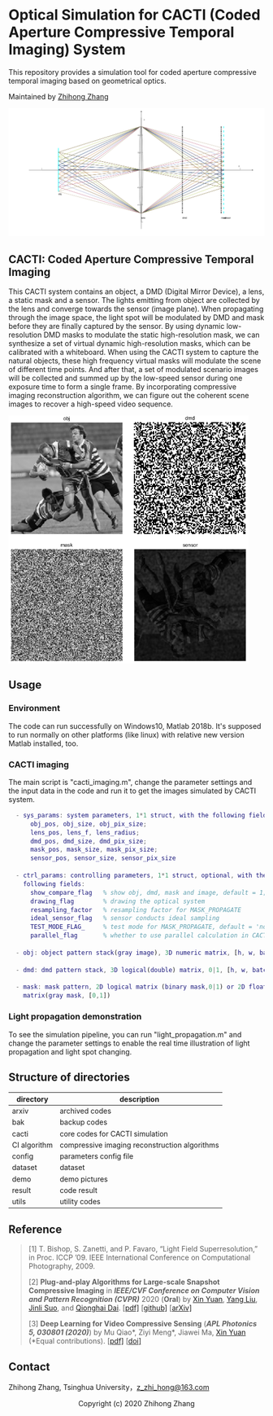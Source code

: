 # Optical Simulation for CACTI (Coded Aperture Compressive Temporal Imaging) System

This repository provides a simulation tool for coded aperture compressive temporal imaging based on geometrical optics.

Maintained by [Zhihong Zhang](https://github.com/dawnlh/)

<img src="./demo/optical_sys.png" alt="CACTI System" style="zoom: 80%;" />

## CACTI: Coded Aperture Compressive Temporal Imaging

This CACTI system contains an object, a DMD (Digital Mirror Device), a lens, a static mask and a sensor. The lights emitting from object are collected by the lens and converge towards the sensor (image plane). When propagating through the image space, the light spot will be modulated by DMD and mask before they  are finally captured by the sensor. By using dynamic low-resolution DMD masks to modulate the static high-resolution mask, we can synthesize a set of virtual dynamic high-resolution masks, which can be calibrated with a whiteboard. When using the CACTI system to capture the natural objects, these high frequency virtual masks will modulate the scene of different time points. And after that, a set of modulated scenario images will be collected and summed up by the low-speed sensor during one exposure time to form a single frame. By incorporating compressive imaging reconstruction algorithm, we can figure out the coherent scene images to recover a high-speed video sequence.

<img src="./demo/result.png" alt="CACTI System"   div align=center style="zoom: 67%;" />

## Usage 

### Environment

The code can run successfully on Windows10, Matlab 2018b. It's supposed to run normally on other platforms  (like linux) with relative new version Matlab installed, too.

### CACTI imaging

The main script is "cacti_imaging.m", change the parameter settings and the input data in the code and run it to get the images simulated by CACTI system.

```matlab
  - sys_params: system parameters, 1*1 struct, with the following fields:
      obj_pos, obj_size, obj_pix_size;
      lens_pos, lens_f, lens_radius;
      dmd_pos, dmd_size, dmd_pix_size;
      mask_pos, mask_size, mask_pix_size;
      sensor_pos, sensor_size, sensor_pix_size
      
  - ctrl_params: controlling parameters, 1*1 struct, optional, with the 
    following fields:
      show_compare_flag   % show obj, dmd, mask and image, default = 1;
      drawing_flag		  % drawing the optical system
      resampling_factor   % resampling factor for MASK_PROPAGATE
      ideal_sensor_flag   % sensor conducts ideal sampling
      TEST_MODE_FLAG_     % test mode for MASK_PROPAGATE, default = 'non-test'
      parallel_flag       % whether to use parallel calculation in CACTI      

  - obj: object pattern stack(gray image), 3D numeric matrix, [h, w, batch_num]

  - dmd: dmd pattern stack, 3D logical(double) matrix, 0|1, [h, w, batch_num]

  - mask: mask pattern, 2D logical matrix (binary mask,0|1) or 2D float
    matrix(gray mask, [0,1])

```

### Light propagation demonstration

To see the simulation pipeline, you can run "light_propagation.m" and change the parameter settings to enable the real time illustration of light propagation and light spot changing.



## Structure of directories

| directory    | description                                   |
| ------------ | --------------------------------------------- |
| arxiv        | archived codes                                |
| bak          | backup codes                                  |
| cacti        | core codes for CACTI simulation               |
| CI algorithm | compressive imaging reconstruction algorithms |
| config       | parameters config file                        |
| dataset      | dataset                                       |
| demo         | demo pictures                                 |
| result       | code result                                   |
| utils        | utility codes                                 |



## Reference

> [1] T. Bishop, S. Zanetti, and P. Favaro, “Light Field Superresolution,”  in Proc. ICCP ’09. IEEE International Conference on Computational Photography, 2009.
>
> [2] **Plug-and-play Algorithms for Large-scale Snapshot Compressive Imaging** in ***IEEE/CVF Conference on Computer Vision and Pattern Recognition (CVPR)*** 2020 (**Oral**) by [Xin Yuan](https://www.bell-labs.com/usr/x.yuan), [Yang Liu](https://liuyang12.github.io/), [Jinli Suo](https://sites.google.com/site/suojinli/), and [Qionghai Dai](http://media.au.tsinghua.edu.cn/). [[pdf\]](https://arxiv.org/pdf/2003.13654) [[github\]](https://github.com/liuyang12/PnP-SCI) [[arXiv\]](https://arxiv.org/abs/2003.13654)
>
> [3] **Deep Learning for Video Compressive Sensing** (***APL Photonics 5, 030801 (2020)***) by Mu Qiao*, Ziyi Meng*, Jiawei Ma, [Xin Yuan](https://www.bell-labs.com/usr/x.yuan) (*Equal contributions). [[pdf\]](https://aip.scitation.org/doi/pdf/10.1063/1.5140721?download=true) [[doi\]](https://aip.scitation.org/doi/10.1063/1.5140721)



## Contact

Zhihong Zhang, Tsinghua University，z_zhi_hong@163.com



  <div style="text-align: center"> Copyright (c) 2020 Zhihong Zhang </div>  
